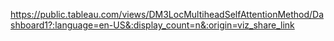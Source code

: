 https://public.tableau.com/views/DM3LocMultiheadSelfAttentionMethod/Dashboard1?:language=en-US&:display_count=n&:origin=viz_share_link
